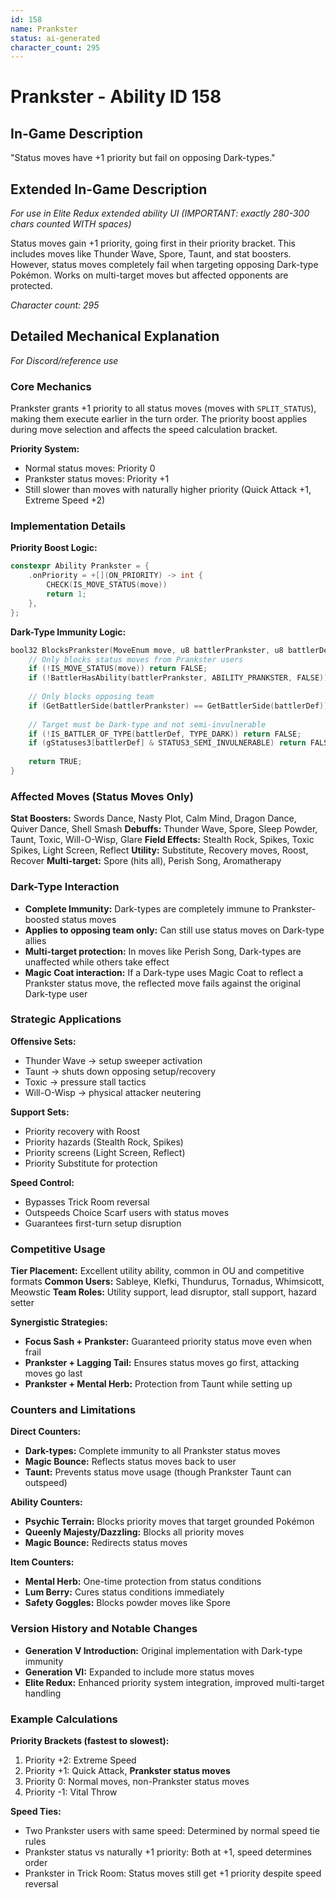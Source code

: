 ```yaml
---
id: 158
name: Prankster
status: ai-generated
character_count: 295
---
```


# Prankster - Ability ID 158

## In-Game Description
"Status moves have +1 priority but fail on opposing Dark-types."

## Extended In-Game Description
*For use in Elite Redux extended ability UI (IMPORTANT: exactly 280-300 chars counted WITH spaces)*

Status moves gain +1 priority, going first in their priority bracket. This includes moves like Thunder Wave, Spore, Taunt, and stat boosters. However, status moves completely fail when targeting opposing Dark-type Pokémon. Works on multi-target moves but affected opponents are protected.

*Character count: 295*

## Detailed Mechanical Explanation
*For Discord/reference use*

### Core Mechanics
Prankster grants +1 priority to all status moves (moves with `SPLIT_STATUS`), making them execute earlier in the turn order. The priority boost applies during move selection and affects the speed calculation bracket.

**Priority System:**
- Normal status moves: Priority 0
- Prankster status moves: Priority +1
- Still slower than moves with naturally higher priority (Quick Attack +1, Extreme Speed +2)

### Implementation Details

**Priority Boost Logic:**
```cpp
constexpr Ability Prankster = {
    .onPriority = +[](ON_PRIORITY) -> int {
        CHECK(IS_MOVE_STATUS(move))
        return 1;
    },
};
```

**Dark-Type Immunity Logic:**
```cpp
bool32 BlocksPrankster(MoveEnum move, u8 battlerPrankster, u8 battlerDef, bool32 checkTarget) {
    // Only blocks status moves from Prankster users
    if (!IS_MOVE_STATUS(move)) return FALSE;
    if (!BattlerHasAbility(battlerPrankster, ABILITY_PRANKSTER, FALSE)) return FALSE;
    
    // Only blocks opposing team
    if (GetBattlerSide(battlerPrankster) == GetBattlerSide(battlerDef)) return FALSE;
    
    // Target must be Dark-type and not semi-invulnerable
    if (!IS_BATTLER_OF_TYPE(battlerDef, TYPE_DARK)) return FALSE;
    if (gStatuses3[battlerDef] & STATUS3_SEMI_INVULNERABLE) return FALSE;
    
    return TRUE;
}
```

### Affected Moves (Status Moves Only)
**Stat Boosters:** Swords Dance, Nasty Plot, Calm Mind, Dragon Dance, Quiver Dance, Shell Smash
**Debuffs:** Thunder Wave, Spore, Sleep Powder, Taunt, Toxic, Will-O-Wisp, Glare
**Field Effects:** Stealth Rock, Spikes, Toxic Spikes, Light Screen, Reflect
**Utility:** Substitute, Recovery moves, Roost, Recover
**Multi-target:** Spore (hits all), Perish Song, Aromatherapy

### Dark-Type Interaction
- **Complete Immunity:** Dark-types are completely immune to Prankster-boosted status moves
- **Applies to opposing team only:** Can still use status moves on Dark-type allies
- **Multi-target protection:** In moves like Perish Song, Dark-types are unaffected while others take effect
- **Magic Coat interaction:** If a Dark-type uses Magic Coat to reflect a Prankster status move, the reflected move fails against the original Dark-type user

### Strategic Applications

**Offensive Sets:**
- Thunder Wave → setup sweeper activation
- Taunt → shuts down opposing setup/recovery
- Toxic → pressure stall tactics
- Will-O-Wisp → physical attacker neutering

**Support Sets:**
- Priority recovery with Roost
- Priority hazards (Stealth Rock, Spikes)
- Priority screens (Light Screen, Reflect)
- Priority Substitute for protection

**Speed Control:**
- Bypasses Trick Room reversal
- Outspeeds Choice Scarf users with status moves
- Guarantees first-turn setup disruption

### Competitive Usage
**Tier Placement:** Excellent utility ability, common in OU and competitive formats
**Common Users:** Sableye, Klefki, Thundurus, Tornadus, Whimsicott, Meowstic
**Team Roles:** Utility support, lead disruptor, stall support, hazard setter

**Synergistic Strategies:**
- **Focus Sash + Prankster:** Guaranteed priority status move even when frail
- **Prankster + Lagging Tail:** Ensures status moves go first, attacking moves go last
- **Prankster + Mental Herb:** Protection from Taunt while setting up

### Counters and Limitations

**Direct Counters:**
- **Dark-types:** Complete immunity to all Prankster status moves
- **Magic Bounce:** Reflects status moves back to user
- **Taunt:** Prevents status move usage (though Prankster Taunt can outspeed)

**Ability Counters:**
- **Psychic Terrain:** Blocks priority moves that target grounded Pokémon
- **Queenly Majesty/Dazzling:** Blocks all priority moves
- **Magic Bounce:** Redirects status moves

**Item Counters:**
- **Mental Herb:** One-time protection from status conditions
- **Lum Berry:** Cures status conditions immediately
- **Safety Goggles:** Blocks powder moves like Spore

### Version History and Notable Changes
- **Generation V Introduction:** Original implementation with Dark-type immunity
- **Generation VI:** Expanded to include more status moves
- **Elite Redux:** Enhanced priority system integration, improved multi-target handling

### Example Calculations

**Priority Brackets (fastest to slowest):**
1. Priority +2: Extreme Speed
2. Priority +1: Quick Attack, **Prankster status moves**
3. Priority 0: Normal moves, non-Prankster status moves
4. Priority -1: Vital Throw

**Speed Ties:**
- Two Prankster users with same speed: Determined by normal speed tie rules
- Prankster status vs naturally +1 priority: Both at +1, speed determines order
- Prankster in Trick Room: Status moves still get +1 priority despite speed reversal